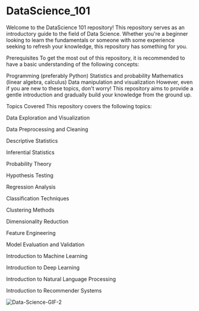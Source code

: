 # DataScience_101

Welcome to the DataScience 101 repository! This repository serves as an introductory guide to the field of Data Science. Whether you're a beginner looking to learn the fundamentals or someone with some experience seeking to refresh your knowledge, this repository has something for you.

Prerequisites
To get the most out of this repository, it is recommended to have a basic understanding of the following concepts:

Programming (preferably Python)
Statistics and probability
Mathematics (linear algebra, calculus)
Data manipulation and visualization
However, even if you are new to these topics, don't worry! This repository aims to provide a gentle introduction and gradually build your knowledge from the ground up.

Topics Covered
This repository covers the following topics:

Data Exploration and Visualization

Data Preprocessing and Cleaning

Descriptive Statistics

Inferential Statistics

Probability Theory

Hypothesis Testing

Regression Analysis

Classification Techniques

Clustering Methods

Dimensionality Reduction

Feature Engineering

Model Evaluation and Validation

Introduction to Machine Learning

Introduction to Deep Learning

Introduction to Natural Language Processing

Introduction to Recommender Systems

![Data-Science-GIF-2](https://github.com/Parth369963/DataScience_101/assets/110351235/a98c6981-4e6b-446c-b492-938dd90b7ab6)
